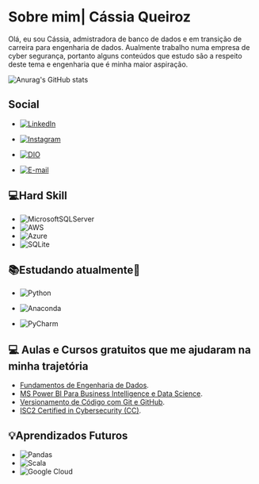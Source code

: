 # Sobre mim| Cássia Queiroz

Olá, eu sou Cássia, admistradora de banco de dados e em transição de carreira para engenharia de dados.
Aualmente trabalho numa empresa de cyber segurança, portanto alguns conteúdos que estudo são a respeito deste tema e engenharia que é minha maior aspiração. 

![Anurag's GitHub stats](https://github-readme-stats.vercel.app/api?username=cassiamneves&show_icons=true&theme=highcontrast)
 ## Social
- [![LinkedIn](https://img.shields.io/badge/LinkedIn-000?style=for-the-badge&logo=linkedin&logoColor=0E76A8)](https://www.linkedin.com/in/rita-de-cassia-queiroz/) 

- [![Instagram](https://img.shields.io/badge/Instagram-000?style=for-the-badge&logo=instagram)](https://www.instagram.com/cassia_mneves/)
- [![DIO](https://img.shields.io/badge/-My%20profile%20%20DIO-30A3DC?style=for-the-badge)](https://web.dio.me/users/cassia_mneves?tab=skills)
- [![E-mail](https://img.shields.io/badge/-Email-000?style=for-the-badge&logo=microsoft-outlook&logoColor=##00FFFF)](mailto:cassia_mneves@hotmail.com)

 ## 💻Hard Skill
 - ![MicrosoftSQLServer](https://img.shields.io/badge/Microsoft%20SQL%20Server-CC2927?style=for-the-badge&logo=microsoft%20sql%20server&logoColor=white)
 - ![AWS](https://img.shields.io/badge/AWS-%23FF9900.svg?style=for-the-badge&logo=amazon-aws&logoColor=white)
 - ![Azure](https://img.shields.io/badge/azure-%230072C6.svg?style=for-the-badge&logo=microsoftazure&logoColor=white)
 - 	![SQLite](https://img.shields.io/badge/sqlite-%2307405e.svg?style=for-the-badge&logo=sqlite&logoColor=white)

## 📚Estudando atualmente📒
- ![Python](https://img.shields.io/badge/Python-000?style=for-the-badge&logo=python)

- ![Anaconda](https://img.shields.io/badge/Anaconda-%2344A833.svg?style=for-the-badge&logo=anaconda&logoColor=white)
- ![PyCharm](https://img.shields.io/badge/pycharm-143?style=for-the-badge&logo=pycharm&logoColor=black&color=black&labelColor=green)


## 💻 Aulas e Cursos gratuitos que me ajudaram na minha trajetória
- [Fundamentos de Engenharia de Dados](https://www.datascienceacademy.com.br/course/fundamentos-de-engenharia-de-dados).
- [MS Power BI Para Business Intelligence e Data Science](https://www.datascienceacademy.com.br/course/microsoft-power-bi-para-business-intelligence-e-data-science).
- [Versionamento de Código com Git e GitHub](https://web.dio.me/course/versionamento-de-codigo-com-git-e-github/learning/f3cbaa66-efbd-4c25-842e-2069c188c066?back=/track/santander-bootcamp-2023-ciencia-de-dados-com-python&tab=undefined&moduleId=undefined).
- [ISC2 Certified in Cybersecurity (CC)](https://learn.isc2.org/d2l/le/enhancedSequenceViewer/9541?url=https%3A%2F%2Fbabe4806-440f-4af0-91ac-9d7c60651b42.sequences.api.brightspace.com%2F9541%2Factivity%2F403431%3FfilterOnDatesAndDepth%3D1).





## 💡Aprendizados Futuros
- ![Pandas](https://img.shields.io/badge/pandas-%23150458.svg?style=for-the-badge&logo=pandas&logoColor=white)
- ![Scala](https://img.shields.io/badge/scala-%23DC322F.svg?style=for-the-badge&logo=scala&logoColor=white)
- ![Google Cloud](https://img.shields.io/badge/GoogleCloud-%234285F4.svg?style=for-the-badge&logo=google-cloud&logoColor=white)
